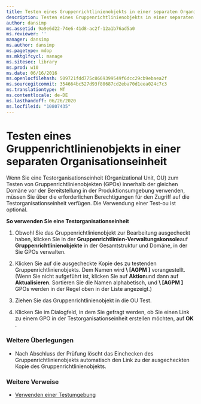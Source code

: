```yaml
---
title: Testen eines Gruppenrichtlinienobjekts in einer separaten Organisationseinheit
description: Testen eines Gruppenrichtlinienobjekts in einer separaten Organisationseinheit
author: dansimp
ms.assetid: 9a9e6d22-74e6-41d8-ac2f-12a1b76ad5a0
ms.reviewer: ''
manager: dansimp
ms.author: dansimp
ms.pagetype: mdop
ms.mktglfcycl: manage
ms.sitesec: library
ms.prod: w10
ms.date: 06/16/2016
ms.openlocfilehash: 509721fdd775c8669399549f6dcc29cb9ebaea2f
ms.sourcegitcommit: 354664bc527d93f80687cd2eba70d1eea024c7c3
ms.translationtype: MT
ms.contentlocale: de-DE
ms.lasthandoff: 06/26/2020
ms.locfileid: "10807435"
---
```

# Testen eines Gruppenrichtlinienobjekts in einer separaten Organisationseinheit


Wenn Sie eine Testorganisationseinheit (Organizational Unit, OU) zum Testen von Gruppenrichtlinienobjekten (GPOs) innerhalb der gleichen Domäne vor der Bereitstellung in der Produktionsumgebung verwenden, müssen Sie über die erforderlichen Berechtigungen für den Zugriff auf die Testorganisationseinheit verfügen. Die Verwendung einer Test-ou ist optional.

**So verwenden Sie eine Testorganisationseinheit**

1.  Obwohl Sie das Gruppenrichtlinienobjekt zur Bearbeitung ausgecheckt haben, klicken Sie in der **Gruppenrichtlinien-Verwaltungskonsole**auf **Gruppenrichtlinienobjekte** in der Gesamtstruktur und Domäne, in der Sie GPOs verwalten.

2.  Klicken Sie auf die ausgecheckte Kopie des zu testenden Gruppenrichtlinienobjekts. Dem Namen wird **\ [AGPM \]** vorangestellt. (Wenn Sie nicht aufgeführt ist, klicken Sie auf **Aktion**und dann auf **Aktualisieren**. Sortieren Sie die Namen alphabetisch, und **\ [AGPM \]** GPOs werden in der Regel oben in der Liste angezeigt.)

3.  Ziehen Sie das Gruppenrichtlinienobjekt in die OU Test.

4.  Klicken Sie im Dialogfeld, in dem Sie gefragt werden, ob Sie einen Link zu einem GPO in der Testorganisationseinheit erstellen möchten, auf **OK** .

### Weitere Überlegungen

-   Nach Abschluss der Prüfung löscht das Einchecken des Gruppenrichtlinienobjekts automatisch den Link zu der ausgecheckten Kopie des Gruppenrichtlinienobjekts.

### Weitere Verweise

-   [Verwenden einer Testumgebung](using-a-test-environment.md)

 

 





